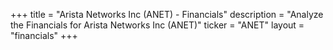 +++
title = "Arista Networks Inc (ANET) - Financials"
description = "Analyze the Financials for Arista Networks Inc (ANET)"
ticker = "ANET"
layout = "financials"
+++

